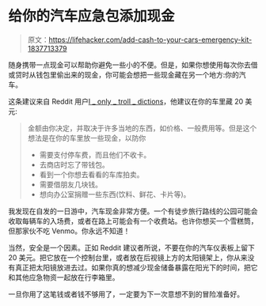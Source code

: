 # 给你的汽车应急包添加现金

> 原文：<https://lifehacker.com/add-cash-to-your-cars-emergency-kit-1837713379>

随身携带一点现金可以帮助你避免一些小的不便。但是，如果你想使用每次你去借或贷时从钱包里偷出来的现金，你可能会想把一些现金藏在另一个地方:你的汽车。



这条建议来自 Reddit 用户[I _ only _ troll _ dictions](https://www.reddit.com/r/LifeProTips/comments/cvqke2/lpt_keep_20_hidden_in_your_car/)，他建议在你的车里藏 20 美元:

> 金额由你决定，并取决于许多当地的东西，如价格、一般费用等。但是这个想法是在你的车里放一些现金，以防你
> 
> *   需要支付停车费，而且他们不收卡。
> *   去商店时忘了带钱包。
> *   看到一个你想去看看的车库拍卖。
> *   需要借朋友几块钱。
> *   想向办公室捐赠一些东西(饮料、鲜花、卡片等)。

我发现在自发的一日游中，汽车现金非常方便。一个有徒步旅行路线的公园可能会收取每辆车的入场费，或者在路上可能会有一个收费站。也许你想买一个雪糕筒，但那家伙不吃 Venmo。你永远不知道！

当然，安全是一个因素。正如 Reddit 建议者所说，不要在你的汽车仪表板上留下 20 美元。把它放在一个控制台里，或者放在后视镜上方的太阳镜架上，你从来没有真正把太阳镜放进去过。如果你真的想减少现金储备暴露在阳光下的时间，把它和其他应急物资一起放在行李箱里。

一旦你用了这笔钱或者钱不够用了，一定要为下一次意想不到的冒险准备好。